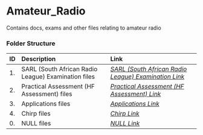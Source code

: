 # Amateur_Radio

Contains docs, exams and other files relating to amateur radio

### Folder Structure

|ID|Description|Link|
| :------------| :------------ | :------------ |
|1.|SARL (South African Radio League) Examination files|*[SARL (South African Radio League) Examination Link](https://github.com/Cale-Torino/Amateur_Radio/tree/main/1.%20SARL%20(South%20African%20Radio%20League)%20Examination%20files)*|
|2.|Practical Assessment (HF Assessment) files|*[Practical Assessment (HF Assessment) Link](https://github.com/Cale-Torino/Amateur_Radio/tree/main/2.%20Practical%20Assessment%20(HF%20Assessment))*|
|3.|Applications files|*[Applications Link](https://github.com/Cale-Torino/Amateur_Radio/tree/main/3.%20Applications)*|
|4.|Chirp files|*[Chirp Link](https://github.com/Cale-Torino/Amateur_Radio/tree/main/4.%20Chirp)*|
|0.|NULL files|*[NULL Link](NULL)*|
